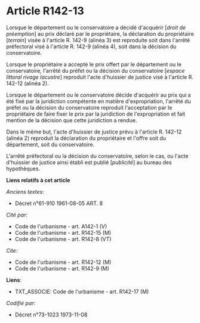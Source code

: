 # Article R142-13

Lorsque le département ou le conservatoire a décidé d'acquérir [*droit de préemption*] au prix déclaré par le propriétaire,
la déclaration du propriétaire [*terrain*] visée à l'article R. 142-9 (alinéa 3) est reproduite soit dans l'arrêté
préfectoral visé à l'article R. 142-9 (alinéa 4), soit dans la décision du conservatoire.

Lorsque le propriétaire a accepté le prix offert par le département ou le conservatoire, l'arrêté du préfet ou la décision du
conservatoire [*espace littoral rivage lacustre*] reproduit l'acte d'huissier de justice visé à l'article R. 142-12 (alinéa
2).

Lorsque le département ou le conservatoire décide d'acquérir au prix qui a été fixé par la juridiction compétente en matière
d'expropriation, l'arrêté du préfet ou la décision du conservatoire reproduit l'acceptation par le propriétaire de faire
fixer le prix par la juridiction de l'expropriation et fait mention de la décision que cette juridiction a rendue.

Dans le même but, l'acte d'huissier de justice prévu à l'article R. 142-12 (alinéa 2) reproduit la déclaration du
propriétaire et l'offre soit du département, soit du conservatoire.

L'arrêté préfectoral ou la décision du conservatoire, selon le cas, ou l'acte d'huissier de justice ainsi établi est publié
[*publicité*] au bureau des hypothèques.

**Liens relatifs à cet article**

_Anciens textes_:

  - Décret n°61-910 1961-08-05 ART. 8

_Cité par_:

  - Code de l'urbanisme - art. A142-1 (V)
  - Code de l'urbanisme - art. R142-15 (M)
  - Code de l'urbanisme - art. R142-8 (VT)

_Cite_:

  - Code de l'urbanisme - art. R142-12 (M)
  - Code de l'urbanisme - art. R142-9 (M)

**Liens**:

  - TXT_ASSOCIE: Code de l'urbanisme - art. R142-17 (M)

_Codifié par_:

  - Décret n°73-1023 1973-11-08
